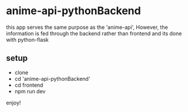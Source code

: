 # anime-api-pythonBackend
this app serves the same purpose as the 'anime-api', However, the information is fed through the backend rather than frontend and its done with python-flask


## setup 
- clone
- cd 'anime-api-pythonBackend'
- cd frontend
- npm run dev

enjoy!
